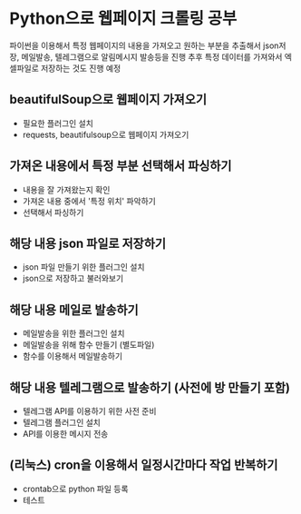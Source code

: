 # Python으로 웹페이지 크롤링 공부

파이썬을 이용해서 특정 웹페이지의 내용을 가져오고 원하는 부분을 추출해서 json저장, 메일발송, 텔레그램으로 알림메시지 발송등을 진행 
추후 특정 데이터를 가져와서 엑셀파일로 저장하는 것도 진행 예정 

## beautifulSoup으로 웹페이지 가져오기 
 - 필요한 플러그인 설치 
 - requests, beautifulsoup으로 웹페이지 가져오기 
 
## 가져온 내용에서 특정 부분 선택해서 파싱하기
 - 내용을 잘 가져왔는지 확인 
 - 가져온 내용 중에서 '특정 위치' 파악하기 
 - 선택해서 파싱하기 
 
## 해당 내용 json 파일로 저장하기 
 - json 파일 만들기 위한 플러그인 설치 
 - json으로 저장하고 불러와보기 

## 해당 내용 메일로 발송하기 
 - 메일발송을 위한 플러그인 설치 
 - 메일발송을 위해 함수 만들기 (별도파일) 
 - 함수를 이용해서 메일발송하기 

## 해당 내용 텔레그램으로 발송하기 (사전에 방 만들기 포함) 
 - 텔레그램 API를 이용하기 위한 사전 준비 
 - 텔레그램 플러그인 설치 
 - API를 이용한 메시지 전송 
 
## (리눅스) cron을 이용해서 일정시간마다 작업 반복하기 
 - crontab으로 python 파일 등록 
 - 테스트 
